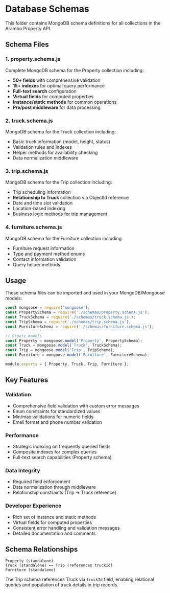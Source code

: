 # Database Schemas

This folder contains MongoDB schema definitions for all collections in the Arambo Property API.

## Schema Files

### 1. property.schema.js
Complete MongoDB schema for the Property collection including:
- **50+ fields** with comprehensive validation
- **15+ indexes** for optimal query performance
- **Full-text search** configuration
- **Virtual fields** for computed properties
- **Instance/static methods** for common operations
- **Pre/post middleware** for data processing

### 2. truck.schema.js
MongoDB schema for the Truck collection including:
- Basic truck information (model, height, status)
- Validation rules and indexes
- Helper methods for availability checking
- Data normalization middleware

### 3. trip.schema.js
MongoDB schema for the Trip collection including:
- Trip scheduling information
- **Relationship to Truck** collection via ObjectId reference
- Date and time slot validation
- Location-based indexing
- Business logic methods for trip management

### 4. furniture.schema.js
MongoDB schema for the Furniture collection including:
- Furniture request information
- Type and payment method enums
- Contact information validation
- Query helper methods

## Usage

These schema files can be imported and used in your MongoDB/Mongoose models:

```javascript
const mongoose = require('mongoose');
const PropertySchema = require('./schemas/property.schema.js');
const TruckSchema = require('./schemas/truck.schema.js');
const TripSchema = require('./schemas/trip.schema.js');
const FurnitureSchema = require('./schemas/furniture.schema.js');

// Create models
const Property = mongoose.model('Property', PropertySchema);
const Truck = mongoose.model('Truck', TruckSchema);
const Trip = mongoose.model('Trip', TripSchema);
const Furniture = mongoose.model('Furniture', FurnitureSchema);

module.exports = { Property, Truck, Trip, Furniture };
```

## Key Features

### Validation
- Comprehensive field validation with custom error messages
- Enum constraints for standardized values
- Min/max validations for numeric fields
- Email format and phone number validation

### Performance
- Strategic indexing on frequently queried fields
- Composite indexes for complex queries
- Full-text search capabilities (Property schema)

### Data Integrity
- Required field enforcement
- Data normalization through middleware
- Relationship constraints (Trip -> Truck reference)

### Developer Experience
- Rich set of instance and static methods
- Virtual fields for computed properties
- Consistent error handling and validation messages
- Detailed documentation and comments

## Schema Relationships

```
Property (standalone)
Truck (standalone) ←→ Trip (references truckId)
Furniture (standalone)
```

The Trip schema references Truck via `truckId` field, enabling relational queries and population of truck details in trip records.